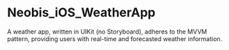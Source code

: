 # Neobis_iOS_WeatherApp
A weather app, written in UIKit (no Storyboard), adheres to the MVVM pattern, providing users with real-time and forecasted weather information.
